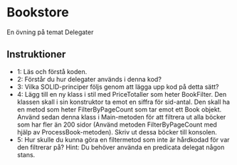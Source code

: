 # Bookstore

En övning på temat Delegater

## Instruktioner

* 1: Läs och förstå koden. 
* 2: Förstår du hur delegater används i denna kod?
* 3: Vilka SOLID-principer följs genom att lägga upp kod på detta sätt?
* 4: Lägg till en ny klass i stil med PriceTotaller som heter BookFilter. Den klassen skall i sin konstruktor ta emot en siffra för sid-antal. Den skall ha en metod som heter FilterByPageCount som tar emot ett Book objekt. Använd sedan denna klass i Main-metoden för att filtrera ut alla böcker som har fler än 200 sidor (Använd metoden FilterByPageCount med hjälp av ProcessBook-metoden). Skriv ut dessa böcker till konsolen.
* 5: Hur skulle du kunna göra en filtermetod som inte är hårdkodad för var den filtrerar på? Hint: Du behöver använda en predicata delegat någon stans.